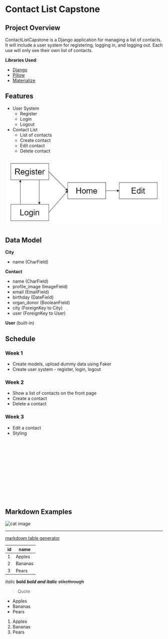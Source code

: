 # Contact List Capstone


## Project Overview

ContactListCapstone is a Django application for managing a list of contacts. It will include a user system for registering, logging in, and logging out. Each use will only see their own list of contacts.

**Libraries Used**:
- [Django](https://www.djangoproject.com/)
- [Pillow](https://pillow.readthedocs.io/en/stable/)
- [Materialize](https://materializecss.com/)


## Features

- User System
  - Register
  - Login
  - Logout
- Contact List
  - List of contacts
  - Create contact
  - Edit contact
  - Delete contact


![flow chart](diagrams/contact_list.png)


## Data Model

**City**
- name (CharField)


**Contact**
- name (CharField)
- profile_image (ImageField)
- email (EmailField)
- birthday (DateField)
- organ_donor (BooleanField)
- city (ForeignKey to City)
- user (ForeignKey to User)

**User** (built-in)


## Schedule

### Week 1

- Create models, upload dummy data using Faker
- Create user system - register, login, logout

### Week 2

- Show a list of contacts on the front page
- Create a contact
- Delete a contact

### Week 3
- Edit a contact
- Styling




<br/><br/><br/><br/><br/><br/><br/><br/><br/><br/><br/>

## Markdown Examples


![cat image](https://upload.wikimedia.org/wikipedia/commons/thumb/e/e6/Eva_and_Franco_Mattes%2C_Ceiling_Cat.jpg/320px-Eva_and_Franco_Mattes%2C_Ceiling_Cat.jpg)

------

[markdown table generator](https://www.tablesgenerator.com/markdown_tables)

| id | name    |
|----|---------|
| 1  | Apples  |
| 2  | Bananas |
| 3  | Pears   |

*italic*
**bold**
***bold and italic***
~~stikethrough~~

> Quote

- Apples
- Bananas
- Pears

1. Apples
2. Bananas
3. Pears

